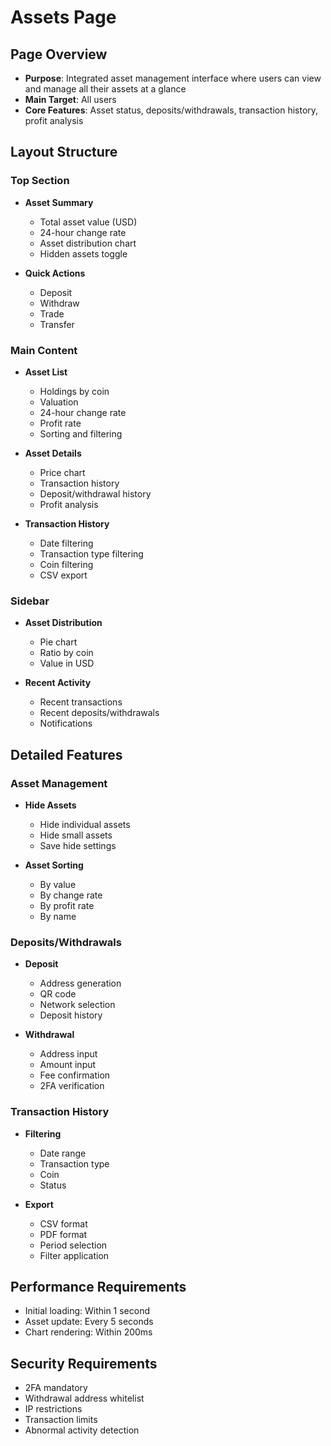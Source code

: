 # Assets Page

## Page Overview

- **Purpose**: Integrated asset management interface where users can view and manage all their assets at a glance
- **Main Target**: All users
- **Core Features**: Asset status, deposits/withdrawals, transaction history, profit analysis

## Layout Structure

### Top Section

- **Asset Summary**
  - Total asset value (USD)
  - 24-hour change rate
  - Asset distribution chart
  - Hidden assets toggle

- **Quick Actions**
  - Deposit
  - Withdraw
  - Trade
  - Transfer

### Main Content

- **Asset List**
  - Holdings by coin
  - Valuation
  - 24-hour change rate
  - Profit rate
  - Sorting and filtering

- **Asset Details**
  - Price chart
  - Transaction history
  - Deposit/withdrawal history
  - Profit analysis

- **Transaction History**
  - Date filtering
  - Transaction type filtering
  - Coin filtering
  - CSV export

### Sidebar

- **Asset Distribution**
  - Pie chart
  - Ratio by coin
  - Value in USD

- **Recent Activity**
  - Recent transactions
  - Recent deposits/withdrawals
  - Notifications

## Detailed Features

### Asset Management

- **Hide Assets**
  - Hide individual assets
  - Hide small assets
  - Save hide settings

- **Asset Sorting**
  - By value
  - By change rate
  - By profit rate
  - By name

### Deposits/Withdrawals

- **Deposit**
  - Address generation
  - QR code
  - Network selection
  - Deposit history

- **Withdrawal**
  - Address input
  - Amount input
  - Fee confirmation
  - 2FA verification

### Transaction History

- **Filtering**
  - Date range
  - Transaction type
  - Coin
  - Status

- **Export**
  - CSV format
  - PDF format
  - Period selection
  - Filter application

## Performance Requirements

- Initial loading: Within 1 second
- Asset update: Every 5 seconds
- Chart rendering: Within 200ms

## Security Requirements

- 2FA mandatory
- Withdrawal address whitelist
- IP restrictions
- Transaction limits
- Abnormal activity detection 